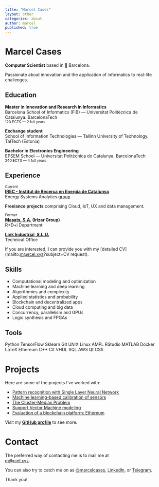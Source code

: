 ```yaml
---
title: "Marcel Cases"
layout: other
categories: about
author: marcel
published: true
---
```


<!-- <img src="https://dctwzw.db.files.1drv.com/y4mnn-vD-KdmXK2TZp6u0hgkq5nQ1S1kOyIJgRUUUveKjePxlkc8-F6TqHF3Ge_PfeVM-ULmGX4MlPFtu0UoUe4OKC3shqr18TreNKgiYEWT1TVDLSjUWQhG-ZRHu6xnjVxgfypBR6d68vzomxn-9MHOTGYmECfMddLACfVqLl54jCnmTGvp8gfcI-aW_2xhU2-nd33GQjqTn8kSVjpSBXFnw/marcel.jpg?psid=1" 
style="
	float: right;
	margin-top: 0px;
	margin-bottom: 7rem;
	margin-left: 2rem;
	border-radius: 50%;
	width: 27%;
	" 
 /> -->

<h1 class="h1-first" id="about"> Marcel Cases </h1>

**Computer Scientist** based in &#x1F4CD; Barcelona.

Passionate about innovation and the application of informatics to real-life challenges.

## Education

**Master in Innovation and Research in Informatics**  
Barcelona School of Informatics (FIB) — Universitat Politècnica de Catalunya. BarcelonaTech  
<sub>120 ECTS — 2 full years</sub>

**Exchange student**  
School of Information Technologies — Tallinn University of Technology. TalTech (Estonia)

**Bachelor in Electronics Engineering**  
EPSEM School — Universitat Politècnica de Catalunya. BarcelonaTech  
<sub>240 ECTS — 4 full years</sub>

## Experience

<sub>Current</sub>  
**[IREC - Institut de Recerca en Energia de Catalunya](https://www.irec.cat/)**  
Energy Systems Analytics [group](https://www.irec.cat/research/group/energy-systems-analytics/)

**Freelance projects** comprising Cloud, IoT, UX and data management.

<sub>Former</sub>  
**[Masats, S.A.](https://www.masats.es/en/) (Irizar Group)**  
R+D+i Department

**[Link Industrial, S.L.U.](https://www.linkindustrial.es/web/en/)**  
Technical Office

If you are interested, I can provide you with my [detailed CV](mailto:m@rcel.xyz?subject=CV request).

## Skills

<ul>
	<li style="list-style-type: square">
		Computational modeling and optimization
	</li>
	<li style="list-style-type: square">
		Machine learning and deep learning
	</li>
	<li style="list-style-type: square">
		Algorithmics and complexity
	</li>
	<li style="list-style-type: square">
		Applied statistics and probability
	</li>
	<li style="list-style-type: square">
		Blockchain and decentralized apps
	</li>
	<li style="list-style-type: square">
		Cloud computing and big data
	</li>
	<li style="list-style-type: square">
		Concurrency, parallelism and GPUs
	</li>
	<li style="list-style-type: square">
		Logic synthesis and FPGAs
	</li>
</ul>

## Tools
<span class="label">Python</span>
<span class="label">TensorFlow</span>
<span class="label">Sklearn</span>
<span class="label">Git</span>
<span class="label">UNIX</span>
<span class="label">Linux</span>
<span class="label">AMPL</span>
<span class="label">RStudio</span>
<span class="label">MATLAB</span>
<span class="label">Docker</span>
<span class="label">LaTeX</span>
<span class="label">Ethereum</span>
<span class="label">C++</span>
<span class="label">C#</span>
<span class="label">VHDL</span>
<span class="label">SQL</span>
<span class="label">AWS</span>
<span class="label">Qt</span>
<span class="label">CSS</span>

# Projects
Here are some of the projects I've worked with:

<ul>
	<li style="list-style-type: square">
		<a href="https://github.com/marcelcases/pattern-recognition-neural-network">Pattern recognition with Single Layer Neural Network</a>
	</li>
	<li style="list-style-type: square">
		<a href="https://github.com/marcelcases/calibration-sensors-machine-learning">Machine learning-based calibration of sensors</a>
	</li>
	<li style="list-style-type: square">
		<a href="https://github.com/marcelcases/cluster-median-problem">The Cluster-Median Problem</a>
	</li>
	<li style="list-style-type: square">
		<a href="https://github.com/marcelcases/svm-model">Support Vector Machine modeling</a>
	</li>
	<li style="list-style-type: square">
		<a href="https://github.com/marcelcases/ethereum-evaluation">Evaluation of a blockchain platform: Ethereum</a>
	</li>
</ul>

Visit my **[GitHub profile](https://github.com/marcelcases)** to see more.

# Contact
The preferred way of contacting me is to mail me at    
<span class="special-link">[m@rcel.xyz]</span>.  

You can also try to catch me on <span class="icon-x"></span> as <span class="special-link">[@marcelcases]</span>, <span class="special-link">[LinkedIn]</span>, or <span class="special-link">[Telegram]</span>.    

[m@rcel.xyz]: mailto:m@rcel.xyz?subject=Contact
[@marcelcases]: https://x.com/marcelcases    
[Telegram]: tg://resolve?domain=marcelcases    
[LinkedIn]: https://www.linkedin.com/in/marcelcases    

Thank you!
